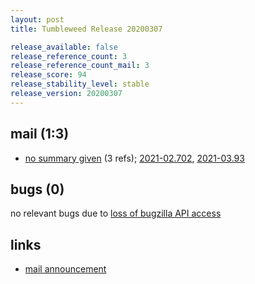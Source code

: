 ```yaml
---
layout: post
title: Tumbleweed Release 20200307

release_available: false
release_reference_count: 3
release_reference_count_mail: 3
release_score: 94
release_stability_level: stable
release_version: 20200307
---
```


## mail (1:3)

- [no summary given](https://github.com/boombatower/tumbleweed-review/issues/10) (3 refs); [2021-02.702](https://github.com/boombatower/tumbleweed-review/issues/10), [2021-03.93](https://github.com/boombatower/tumbleweed-review/issues/10)

## bugs (0)

<!--more-->

no relevant bugs due to [loss of bugzilla API access](https://bugzilla.opensuse.org/show_bug.cgi?id=1157722)



## links

- [mail announcement](https://github.com/boombatower/tumbleweed-review/issues/10)
